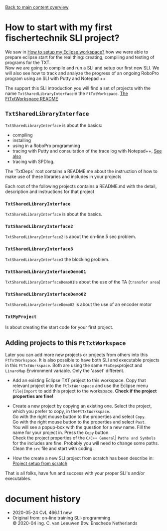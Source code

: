 
[Back to main content overview](./README.md#overview)

# How to start with my first fischertechnik SLI project?

We saw in [How to setup my Eclipse workspace?](./HowToStartWithFtTxtWorkspace.md)   how we were able to prepare eclipse start for the real thing: creating, compiling and testing of programs for the TXT.<br/>
Now we are going to compile and run a SLI and setup our first new SLI.
We will also see how to track and analyze the progress of an ongoing RoboPro program using an SLI with Putty and Notepad ++

The support this SLI introduction you will find a set of projects with the name `TxtSharedLibraryInterface`in the `FtTxtWorkspace`. 
[The FtTxtWorkspace README](./FtTxtWorkspace/README.md)

## `TxtSharedLibraryInterface`
`TxtSharedLibraryInterface` is about the basics:
- compiling
- installing
- using in a RoboPro programming
- tracing with Putty and consultation of the trace log with Notepad++, [See also](.//README.md#howtracelog)
- tracing with SPDlog.

The 'TxtDeps` root contains a README.me about the instruction of how to make use of these libraries and includes in your projects

Each root  of the following projects contains a README.md with the detail, description  and instructions for that project
### `TxtSharedLibraryInterface`

`TxtSharedLibraryInterface` is about the basics.

### `TxtSharedLibraryInterface2`

`TxtSharedLibraryInterface2` is about the on-line 5 sec problem.

### `TxtSharedLibraryInterface3`

`TxtSharedLibraryInterface3` the blocking problem.

### `TxtSharedLibraryInterfaceDemo01`

 `TxtSharedLibraryInterfaceDemo01`is about the use of the TA (`transfer area`)
 
 
### `TxtSharedLibraryInterfaceDemo02`

 `TxtSharedLibraryInterfaceDemo02` is about the use of an encoder motor
### `TxtMyProject`

Is about creating the start code for your first project.

## Adding projects to this `FtTxtWorkspace`
Later you can add more new projects or projects from others into this `FtTxtWorkspace`.
It is also possible to have both SLI and executable projects in this `FtTxtWorkspace`. Both are using the same `FtxDeps`project and `LinaroMap` Environment variable. Only the 'asset' different.
- Add an existing Eclipse TXT project to this workspace.
  Copy that relevant project into the `FtTxtWorkspace` and use the Eclipse menu `file|Import` to add this project to the workspace. **Check if the project properties are fine!** 
  
- Create a new project by copying an existing one.
  Select the project, which you prefer to copy, in the`FtTxtWorkspace`.<br/>
  Go with the right mouse button to the properties and select `Copy`.<br/>
  Go with the right mouse button to the properties and select `Past`.<br/>
  You will see a popup-box with the question for a new name. Fill the name for your project in. Press the `Copy` button.<br/>
  Check the project properties of the `C/C++ General`| `Paths and Symbols`  for the includes are fine. Probably you will need to change some paths.<br/>
  Clean the `src` file and start with coding. 
- How the create a new SLI project from scratch has been describe in:   [Project setup from scratch](./ProjectSetUp(so).md) 

That is all folks, have fun and success with your proper SLI's and/or executables.

# document history <a id="history"></a>
- 2020-05-24 CvL 466.1.1 new<br/>
- Original from: on-line training SLI-programming<br/>
  © 2020-04 ing. C. van Leeuwen Btw. Enschede Netherlands
